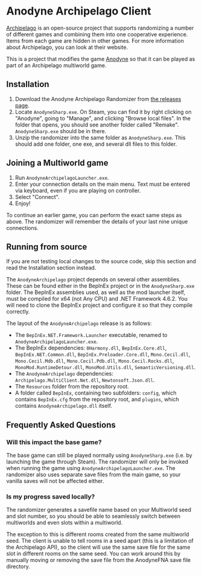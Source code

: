 # Anodyne Archipelago Client

[Archipelago](https://archipelago.gg/) is an open-source project that supports
randomizing a number of different games and combining them into one cooperative
experience. Items from each game are hidden in other games. For more information
about Archipelago, you can look at their website.

This is a project that modifies the game [Anodyne](https://www.anodynegame.com/)
so that it can be played as part of an Archipelago multiworld game.

## Installation

1. Download the Anodyne Archipelago Randomizer from
   [the releases page](https://code.fourisland.com/anodyne-archipelago/about/CHANGELOG.md).
2. Locate `AnodyneSharp.exe`. On Steam, you can find it by right clicking on
   "Anodyne", going to "Manage", and clicking "Browse local files". In the
   folder that opens, you should see another folder called "Remake".
   `AnodyneSharp.exe` should be in there.
3. Unzip the randomizer into the same folder as `AnodyneSharp.exe`. This should
   add one folder, one exe, and several dll files to this folder.

## Joining a Multiworld game

1. Run `AnodyneArchipelagoLauncher.exe`.
2. Enter your connection details on the main menu. Text must be entered via
   keyboard, even if you are playing on controller.
3. Select "Connect".
4. Enjoy!

To continue an earlier game, you can perform the exact same steps as above. The
randomizer will remember the details of your last nine unique connections.

## Running from source

If you are not testing local changes to the source code, skip this section and
read the Installation section instead.

The `AnodyneArchipelago` project depends on several other assemblies. These can
be found either in the BepInEx project or in the `AnodyneSharp.exe` folder. The
BepInEx assemblies used, as well as the mod launcher itself, must be compiled
for x64 (not Any CPU) and .NET Framework 4.6.2. You will need to clone the
BepInEx project and configure it so that they compile correctly.

The layout of the `AnodyneArchipelago` release is as follows:

- The `BepInEx.NET.Framework.Launcher` executable, renamed to
  `AnodyneArchipelagoLauncher.exe`.
- The BepInEx dependencies: `0Harmony.dll`, `BepInEx.Core.dll`,
  `BepInEx.NET.Common.dll`, `BepInEx.Preloader.Core.dll`, `Mono.Cecil.dll`,
  `Mono.Cecil.Mdb.dll`, `Mono.Cecil.Pdb.dll`, `Mono.Cecil.Rocks.dll`,
  `MonoMod.RuntimeDetour.dll`, `MonoMod.Utils.dll`, `SemanticVersioning.dll`.
- The `AnodyneArchipelago` dependencies: `Archipelago.MultiClient.Net.dll`,
  `Newtonsoft.Json.dll`.
- The `Resources` folder from the repository root.
- A folder called `BepInEx`, containing two subfolders: `config`, which contains
  `BepInEx.cfg` from the repository root, and `plugins`, which contains
  `AnodyneArchipelago.dll` itself.

## Frequently Asked Questions

### Will this impact the base game?

The base game can still be played normally using `AnodyneSharp.exe` (i.e. by
launching the game through Steam). The randomizer will only be invoked when
running the game using `AnodyneArchipelagoLauncher.exe`. The randomizer also
uses separate save files from the main game, so your vanilla saves will not be
affected either.

### Is my progress saved locally?

The randomizer generates a savefile name based on your Multiworld seed and slot
number, so you should be able to seamlessly switch between multiworlds and even
slots within a multiworld.

The exception to this is different rooms created from the same multiworld seed.
The client is unable to tell rooms in a seed apart (this is a limitation of the
Archipelago API), so the client will use the same save file for the same slot in
different rooms on the same seed. You can work around this by manually moving or
removing the save file from the AnodyneFNA save file directory.
